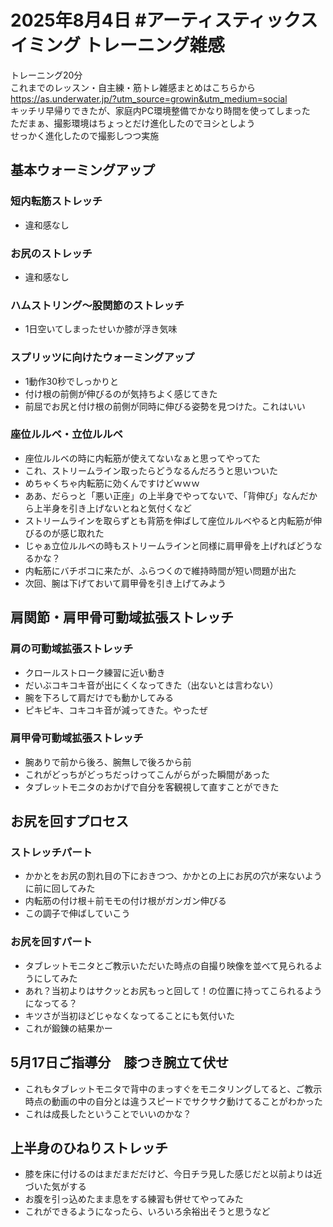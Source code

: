 # 2025年8月4日 #アーティスティックスイミング トレーニング雑感
トレーニング20分    
これまでのレッスン・自主練・筋トレ雑感まとめはこちらから  
https://as.underwater.jp/?utm_source=growin&utm_medium=social  
キッチリ早帰りできたが、家庭内PC環境整備でかなり時間を使ってしまった    
ただまぁ、撮影環境はちょっとだけ進化したのでヨシとしよう  
せっかく進化したので撮影しつつ実施    
## 基本ウォーミングアップ
### 短内転筋ストレッチ
- 違和感なし
### お尻のストレッチ
- 違和感なし
### ハムストリング～股関節のストレッチ
- 1日空いてしまったせいか膝が浮き気味
### スプリッツに向けたウォーミングアップ
- 1動作30秒でしっかりと
- 付け根の前側が伸びるのが気持ちよく感じてきた
- 前屈でお尻と付け根の前側が同時に伸びる姿勢を見つけた。これはいい
### 座位ルルベ・立位ルルベ
- 座位ルルベの時に内転筋が使えてないなぁと思ってやってた
- これ、ストリームライン取ったらどうなるんだろうと思いついた
- めちゃくちゃ内転筋に効くんですけどｗｗｗ
- ああ、だらっと「悪い正座」の上半身でやってないで、「背伸び」なんだから上半身を引き上げないとねと気付くなど
- ストリームラインを取らずとも背筋を伸ばして座位ルルベやると内転筋が伸びるのが感じ取れた
- じゃぁ立位ルルベの時もストリームラインと同様に肩甲骨を上げればどうなるかな？
- 内転筋にバチボコに来たが、ふらつくので維持時間が短い問題が出た
- 次回、腕は下げておいて肩甲骨を引き上げてみよう
## 肩関節・肩甲骨可動域拡張ストレッチ
### 肩の可動域拡張ストレッチ
- クロールストローク練習に近い動き
- だいぶコキコキ音が出にくくなってきた（出ないとは言わない）
- 腕を下ろして肩だけでも動かしてみる
- ピキピキ、コキコキ音が減ってきた。やったぜ
### 肩甲骨可動域拡張ストレッチ
- 腕ありで前から後ろ、腕無しで後ろから前
- これがどっちがどっちだっけってこんがらがった瞬間があった
- タブレットモニタのおかげで自分を客観視して直すことができた
## お尻を回すプロセス
### ストレッチパート
- かかとをお尻の割れ目の下におきつつ、かかとの上にお尻の穴が来ないように前に回してみた
- 内転筋の付け根＋前モモの付け根がガンガン伸びる
- この調子で伸ばしていこう
### お尻を回すパート
- タブレットモニタとご教示いただいた時点の自撮り映像を並べて見られるようにしてみた
- あれ？当初よりはサクッとお尻もっと回して！の位置に持ってこられるようになってる？
- キツさが当初ほどじゃなくなってることにも気付いた
- これが鍛錬の結果かー
## 5月17日ご指導分　膝つき腕立て伏せ
- これもタブレットモニタで背中のまっすぐをモニタリングしてると、ご教示時点の動画の中の自分とは違うスピードでサクサク動けてることがわかった
- これは成長したということでいいのかな？
## 上半身のひねりストレッチ
- 膝を床に付けるのはまだまだだけど、今日チラ見した感じだと以前よりは近づいた気がする
- お腹を引っ込めたまま息をする練習も併せてやってみた
- これができるようになったら、いろいろ余裕出そうと思うなど